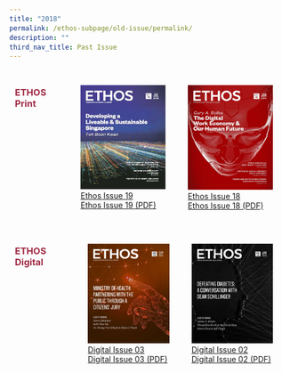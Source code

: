```yaml
---
title: "2018"
permalink: /ethos-subpage/old-issue/permalink/
description: ""
third_nav_title: Past Issue
---
```

<style>

.grid-container h3
{
	color: #9f2943;
	width:70%;
}
	
.grid-container {
  display: grid;
  grid-template-columns: auto auto auto;

  padding: 10px;
}

.grid-item 
{
  padding: 20px;

}
</style>



<div class="grid-container">
<h3> ETHOS Print </h3>
<div class="grid-item">
	<img src="/images/Ethos_Images/Ethos_Issue_19_JulyIssue/Ethos19_Cover.jpg"><br>
	<a href="#">Ethos Issue 19</a><br>
	<a href="#">Ethos Issue 19 (PDF)</a>
</div>
	
<div class="grid-item">
<img src="/images/Ethos_Images/Outside_Images/Ethos_18_Cover.jpg"><br>
	<a href="#">Ethos Issue 18</a><br>
	<a href="#">Ethos Issue 18 (PDF)</a>
</div>
</div>


<div class="grid-container">
<h3> ETHOS Digital </h3>
<div class="grid-item">
<img src="/images/Ethos_Images/Ethos_Digital_Issue_03/Ethosdigital_Issuesep18Cover.jpg"><br>
	<a href="#">Digital Issue 03</a><br>
	<a href="#">Digital Issue 03 (PDF)</a>
</div>
	
<div class="grid-item">
<img src="/images/Ethos_Images/Ethos_Digital_Issue_02/EthosDigitalIssue2.jpg"><br>
	<a href="#">Digital Issue 02</a><br>
	<a href="#">Digital Issue 02 (PDF)</a>
</div>

</div>
